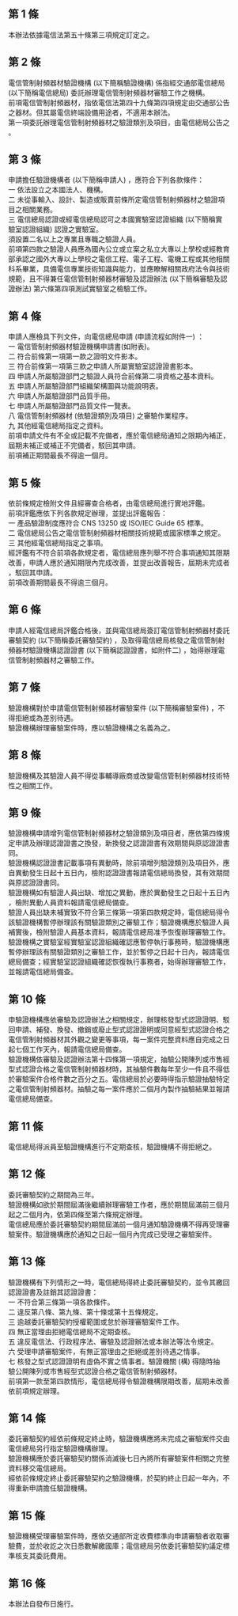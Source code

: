 第 1 條
-------
本辦法依據電信法第五十條第三項規定訂定之。

第 2 條
-------
電信管制射頻器材驗證機構 (以下簡稱驗證機構) 係指經交通部電信總局  
 (以下簡稱電信總局) 委託辦理電信管制射頻器材審驗工作之機構。  
前項電信管制射頻器材，指依電信法第四十九條第四項規定由交通部公告  
之器材。但其屬電信終端設備用途者，不適用本辦法。  
第一項委託辦理電信管制射頻器材之驗證類別及項目，由電信總局公告之  
。

第 3 條
-------
申請擔任驗證機構者 (以下簡稱申請人) ，應符合下列各款條件：  
一  依法設立之本國法人、機構。  
二  未從事輸入、設計、製造或販賣前條所定電信管制射頻器材之驗證項  
    目之相關業務。  
三  電信總局認證或經電信總局認可之本國實驗室認證組織 (以下簡稱實  
    驗室認證組織) 認證之實驗室。  
須設置二名以上之專業且專職之驗證人員。  
前項第四款之驗證人員應為國內公立或立案之私立大專以上學校或經教育  
部承認之國外大專以上學校之電信工程、電子工程、電機工程或其他相關  
科系畢業，具備電信專業技術知識與能力，並應瞭解相關政府法令與技術  
規範，且不得兼任電信管制射頻器材審驗及認證辦法 (以下簡稱審驗及認  
證辦法) 第六條第四項測試實驗室之檢驗工作。

第 4 條
-------
申請人應檢具下列文件，向電信總局申請 (申請流程如附件一) ：  
一  電信管制射頻器材驗證機構申請書(如附表)。  
二  符合前條第一項第一款之證明文件影本。  
三  符合前條第一項第三款之申請人所屬實驗室認證證書影本。  
四  申請人所屬驗證部門之驗證人員符合前條第二項資格之基本資料。  
五  申請人所屬驗證部門組織架構圖與功能說明表。  
六  申請人所屬驗證部門品質手冊。  
七  申請人所屬驗證部門品質文件一覽表。  
八  電信管制射頻器材 (依驗證類別及項目) 之審驗作業程序。  
九  其他經電信總局指定之資料。  
前項申請文件有不全或記載不完備者，應於電信總局通知之限期內補正，  
屆期未補正或補正不完備者，駁回其申請。  
前項補正期間最長不得逾一個月。

第 5 條
-------
依前條規定檢附文件且經審查合格者，由電信總局進行實地評鑑。  
前項評鑑應依下列各款規定辦理，並提出評鑑報告：  
一  產品驗證制度應符合 CNS 13250  或 ISO/IEC Guide 65 標準。  
二  電信總局公告之電信管制射頻器材相關技術規範或國家標準之規定。  
三  其他經電信總局指定之事項。  
經評鑑有不符合前項各款規定者，電信總局應列舉不符合事項通知其限期  
改善，申請人應於通知期限內完成改善，並提出改善報告，屆期未完成者  
，駁回其申請。  
前項改善期間最長不得逾三個月。

第 6 條
-------
申請人經電信總局評鑑合格後，並與電信總局簽訂電信管制射頻器材委託  
審驗契約 (以下簡稱委託審驗契約) ，及取得電信總局核發之電信管制射  
頻器材驗證機構認證證書 (以下簡稱認證證書，如附件二) ，始得辦理電  
信管制射頻器材之審驗工作。

第 7 條
-------
驗證機構對於申請電信管制射頻器材審驗案件 (以下簡稱審驗案件) ，不  
得拒絕或為差別待遇。  
驗證機構辦理審驗案件時，應以驗證機構之名義為之。

第 8 條
-------
驗證機構及其驗證人員不得從事輔導廠商或改變電信管制射頻器材技術特  
性之相關工作。

第 9 條
-------
驗證機構申請增列電信管制射頻器材之驗證類別及項目者，應依第四條規  
定申請及辦理認證證書之換發，新換發之認證證書有效期間與原認證證書  
同。  
驗證機構認證證書記載事項有異動時，除前項增列驗證類別及項目外，應  
自異動發生日起十五日內，檢附認證證書報請電信總局換發，其有效期間  
與原認證證書同。  
驗證機構如有驗證人員出缺、增加之異動，應於異動發生之日起十五日內  
，檢附異動人員資料報請電信總局備查。  
驗證人員出缺未補實致不符合第三條第一項第四款規定時，電信總局得令  
該驗證機構暫停辦理該有關驗證類別之審驗工作；驗證機構應於驗證人員  
補實後，檢附驗證人員基本資料，報請電信總局准予恢復辦理審驗工作。  
驗證機構之實驗室經實驗室認證組織確認應暫停執行事務時，驗證機構應  
暫停辦理該有關驗證類別之審驗工作，並於暫停之日起十日內，報請電信  
總局備查；經實驗室認證組織確認恢復執行事務者，始得辦理審驗工作，  
並報請電信總局備查。

第 10 條
--------
申驗證機構應依審驗及認證辦法之相關規定，辦理核發型式認證證明、駁  
回申請、補發、換發、撤銷或廢止型式認證證明或同意經型式認證合格之  
電信管制射頻器材其外觀之變更等事項，每一案件完整資料應自完成之日  
起七個工作天內，報請電信總局備查。  
驗證機構依審驗及認證辦法第十四條第一項規定，抽驗公開陳列或市售經  
型式認證合格之電信管制射頻器材時，其抽驗件數每年至少一件且不得低  
於審驗案件合格件數之百分之五。電信總局於必要時得指示驗證抽驗特定  
之電信管制射頻器材。抽驗之每一案件應於二個月內製作抽驗結果並報請  
電信總局備查。

第 11 條
--------
電信總局得派員至驗證機構進行不定期查核，驗證機構不得拒絕之。

第 12 條
--------
委託審驗契約之期間為三年。  
驗證機構如欲於期間屆滿後繼續辦理審驗工作者，應於期間屆滿前三個月  
起之二個月內，依第四條至第六條規定辦理。  
電信總局應於委託審驗契約期間屆滿前一個月通知驗證機構不得再受理審  
驗案件。驗證機構應於通知之日起一個月內完成已受理之審驗案件。

第 13 條
--------
驗證機構有下列情形之一時，電信總局得終止委託審驗契約，並令其繳回  
認證證書及註銷其認證證書：  
一  不符合第三條第一項各款條件。  
二  違反第八條、第九條、第十條或第十五條規定。  
三  逾越委託審驗契約授權範圍或怠於辦理審驗案件工作。  
四  無正當理由拒絕電信總局不定期查核。  
五  違反電信法、行政程序法、審驗及認證辦法或本辦法等法令規定。  
六  受理申請審驗案件，有無正當理由之拒絕或差別待遇之情事。  
七  核發之型式認證證明有虛偽不實之情事者。驗證機關 (構) 得隨時抽  
    驗公開陳列或市售經型式認證合格之電信管制射頻器材。  
前項第一款至第四款情形，電信總局得令驗證機構限期改善，屆期未改善  
依前項規定辦理。

第 14 條
--------
委託審驗契約經依前條規定終止時，驗證機構應將未完成之審驗案件交由  
電信總局另行指定驗證機構辦理。  
驗證機構應於委託審驗契約關係消滅後七日內將所有審驗案件相關之完整  
資料移交電信總局。  
經依前條規定終止委託審驗契約之驗證機構，於契約終止日起一年內，不  
得重新申請擔任驗證機構。

第 15 條
--------
驗證機構受理審驗案件時，應依交通部所定收費標準向申請審驗者收取審  
驗費，並於收訖之次日悉數解繳國庫；電信總局另依委託審驗契約議定標  
準核支其委託費用。

第 16 條
--------
本辦法自發布日施行。

